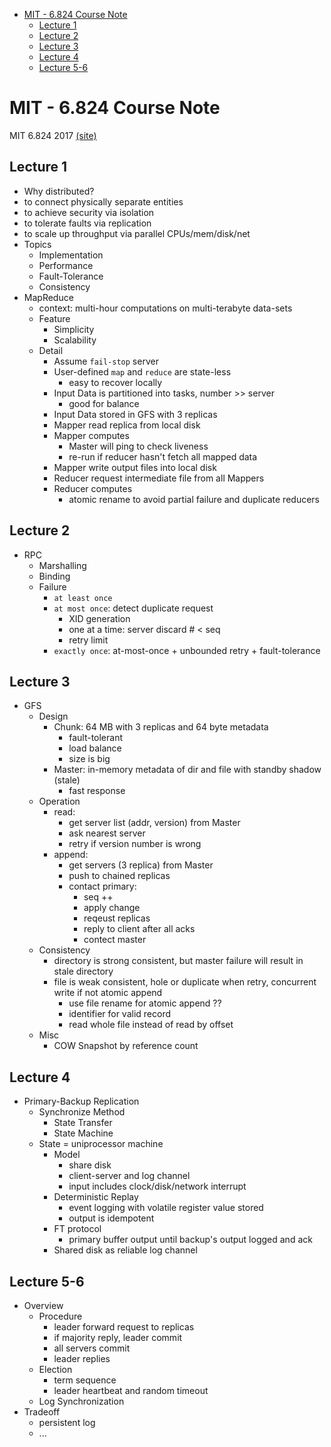 -   [MIT - 6.824 Course Note](#mit---6.824-course-note)
    -   [Lecture 1](#lecture-1)
    -   [Lecture 2](#lecture-2)
    -   [Lecture 3](#lecture-3)
    -   [Lecture 4](#lecture-4)
    -   [Lecture 5-6](#lecture-5-6)

MIT - 6.824 Course Note
=======================

MIT 6.824 2017
[(site)](http://nil.csail.mit.edu/6.824/2017/schedule.html)

Lecture 1
---------

-   Why distributed?
-   to connect physically separate entities
-   to achieve security via isolation
-   to tolerate faults via replication
-   to scale up throughput via parallel CPUs/mem/disk/net
-   Topics
    -   Implementation
    -   Performance
    -   Fault-Tolerance
    -   Consistency
-   MapReduce
    -   context: multi-hour computations on multi-terabyte data-sets
    -   Feature
        -   Simplicity
        -   Scalability
    -   Detail
        -   Assume `fail-stop` server
        -   User-defined `map` and `reduce` are state-less
            -   easy to recover locally
        -   Input Data is partitioned into tasks, number \>\> server
            -   good for balance
        -   Input Data stored in GFS with 3 replicas
        -   Mapper read replica from local disk
        -   Mapper computes
            -   Master will ping to check liveness
            -   re-run if reducer hasn't fetch all mapped data
        -   Mapper write output files into local disk
        -   Reducer request intermediate file from all Mappers
        -   Reducer computes
            -   atomic rename to avoid partial failure and duplicate
                reducers

Lecture 2
---------

-   RPC
    -   Marshalling
    -   Binding
    -   Failure
        -   `at least once`
        -   `at most once`: detect duplicate request
            -   XID generation
            -   one at a time: server discard \# \< seq
            -   retry limit
        -   `exactly once`: at-most-once + unbounded retry +
            fault-tolerance

Lecture 3
---------

-   GFS
    -   Design
        -   Chunk: 64 MB with 3 replicas and 64 byte metadata
            -   fault-tolerant
            -   load balance
            -   size is big
        -   Master: in-memory metadata of dir and file with standby
            shadow (stale)
            -   fast response
    -   Operation
        -   read:
            -   get server list (addr, version) from Master
            -   ask nearest server
            -   retry if version number is wrong
        -   append:
            -   get servers (3 replica) from Master
            -   push to chained replicas
            -   contact primary:
                -   seq ++
                -   apply change
                -   reqeust replicas
                -   reply to client after all acks
                -   contect master
    -   Consistency
        -   directory is strong consistent, but master failure will
            result in stale directory
        -   file is weak consistent, hole or duplicate when retry,
            concurrent write if not atomic append
            -   use file rename for atomic append ??
            -   identifier for valid record
            -   read whole file instead of read by offset
    -   Misc
        -   COW Snapshot by reference count

Lecture 4
---------

-   Primary-Backup Replication
    -   Synchronize Method
        -   State Transfer
        -   State Machine
    -   State = uniprocessor machine
        -   Model
            -   share disk
            -   client-server and log channel
            -   input includes clock/disk/network interrupt
        -   Deterministic Replay
            -   event logging with volatile register value stored
            -   output is idempotent
        -   FT protocol
            -   primary buffer output until backup's output logged and
                ack
        -   Shared disk as reliable log channel

Lecture 5-6
-----------

-   Overview
    -   Procedure
        -   leader forward request to replicas
        -   if majority reply, leader commit
        -   all servers commit
        -   leader replies
    -   Election
        -   term sequence
        -   leader heartbeat and random timeout
    -   Log Synchronization
-   Tradeoff
    -   persistent log
    -   ...

